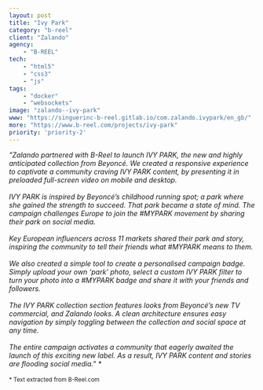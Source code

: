 ```yaml
---
layout: post
title: "Ivy Park"
category: "b-reel"
client: "Zalando"
agency:
    - "B-REEL"
tech:
    - "html5"
    - "css3"
    - "js"
tags:
    - "docker"
    - "websockets"
image: "zalando--ivy-park"
www: "https://singuerinc-b-reel.gitlab.io/com.zalando.ivypark/en_gb/"
more: "https://www.b-reel.com/projects/ivy-park"
priority: 'priority-2'
---
```


_"Zalando partnered with B-Reel to launch IVY PARK, the new and highly anticipated collection from Beyoncé. We created a responsive experience to captivate a community craving IVY PARK content, by presenting it in preloaded full-screen video on mobile and desktop._
<br/><br/>
_IVY PARK is inspired by Beyoncé’s childhood running spot; a park where she gained the strength to succeed. That park became a state of mind. The campaign challenges Europe to join the #MYPARK movement by sharing their park on social media._
<br/><br/>
_Key European influencers across 11 markets shared their park and story, inspiring the community to tell their friends what #MYPARK means to them._
<br/><br/>
_We also created a simple tool to create a personalised campaign badge. Simply upload your own ‘park’ photo, select a custom IVY PARK filter to turn your photo into a #MYPARK badge and share it with your friends and followers._
<br/><br/>
_The IVY PARK collection section features looks from Beyoncé’s new TV commercial, and Zalando looks. A clean architecture ensures easy navigation by simply toggling between the collection and social space at any time._
<br/><br/>
_The entire campaign activates a community that eagerly awaited the launch of this exciting new label. As a result, IVY PARK content and stories are flooding social media." \*_
<br/><br/>
<small>* Text extracted from B-Reel.com</small>
